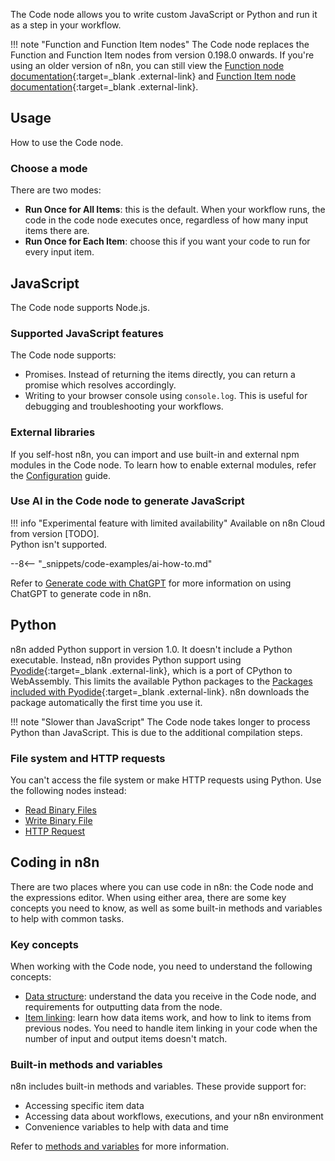 The Code node allows you to write custom JavaScript or Python and run it as a step in your workflow.

!!! note "Function and Function Item nodes"
	The Code node replaces the Function and Function Item nodes from version 0.198.0 onwards. If you're using an older version of n8n, you can still view the [Function node documentation](https://github.com/n8n-io/n8n-docs/blob/67935ad2528e2e30d7984ea917e4af2910a096ec/docs/integrations/builtin/core-nodes/n8n-nodes-base.function.md){:target=_blank .external-link} and [Function Item node documentation](https://github.com/n8n-io/n8n-docs/blob/67935ad2528e2e30d7984ea917e4af2910a096ec/docs/integrations/builtin/core-nodes/n8n-nodes-base.functionItem.md){:target=_blank .external-link}.

## Usage

How to use the Code node.

### Choose a mode

There are two modes:

* **Run Once for All Items**: this is the default. When your workflow runs, the code in the code node executes once, regardless of how many input items there are.
* **Run Once for Each Item**: choose this if you want your code to run for every input item.

## JavaScript

The Code node supports Node.js.

### Supported JavaScript features

The Code node supports:

* Promises. Instead of returning the items directly, you can return a promise which resolves accordingly.
* Writing to your browser console using `console.log`. This is useful for debugging and troubleshooting your workflows.

### External libraries

If you self-host n8n, you can import and use built-in and external npm modules in the Code node. To learn how to enable external modules, refer the [Configuration](/hosting/configuration/#use-built-in-and-external-modules-in-the-code-node) guide.

### Use AI in the Code node to generate JavaScript

!!! info "Experimental feature with limited availability"
	Available on n8n Cloud from version [TODO].  
	Python isn't supported.

--8<-- "_snippets/code-examples/ai-how-to.md"

Refer to [Generate code with ChatGPT](/code-examples/ai-code/) for more information on using ChatGPT to generate code in n8n.

## Python

n8n added Python support in version 1.0. It doesn't include a Python executable. Instead, n8n provides Python support using [Pyodide](https://pyodide.org/en/stable/){:target=_blank .external-link}, which is a port of CPython to WebAssembly. This limits the available Python packages to the [Packages included with Pyodide](https://pyodide.org/en/stable/usage/packages-in-pyodide.html#packages-in-pyodide){:target=_blank .external-link}. n8n downloads the package automatically the first time you use it.

!!! note "Slower than JavaScript"
	The Code node takes longer to process Python than JavaScript. This is due to the additional compilation steps.

### File system and HTTP requests

You can't access the file system or make HTTP requests using Python. Use the following nodes instead:

* [Read Binary Files](/integrations/builtin/core-nodes/n8n-nodes-base.readbinaryfiles/) 
* [Write Binary File](/integrations/builtin/core-nodes/n8n-nodes-base.writebinaryfile/)
* [HTTP Request](/integrations/builtin/core-nodes/n8n-nodes-base.httprequest/)

## Coding in n8n

There are two places where you can use code in n8n: the Code node and the expressions editor. When using either area, there are some key concepts you need to know, as well as some built-in methods and variables to help with common tasks.

### Key concepts

When working with the Code node, you need to understand the following concepts:

* [Data structure](/data/data-structure/): understand the data you receive in the Code node, and requirements for outputting data from the node.
* [Item linking](/data/data-mapping/data-item-linking/): learn how data items work, and how to link to items from previous nodes. You need to handle item linking in your code when the number of input and output items doesn't match.

### Built-in methods and variables

n8n includes built-in methods and variables. These provide support for:

* Accessing specific item data
* Accessing data about workflows, executions, and your n8n environment
* Convenience variables to help with data and time

Refer to [methods and variables](/code-examples/methods-variables-reference/) for more information.


